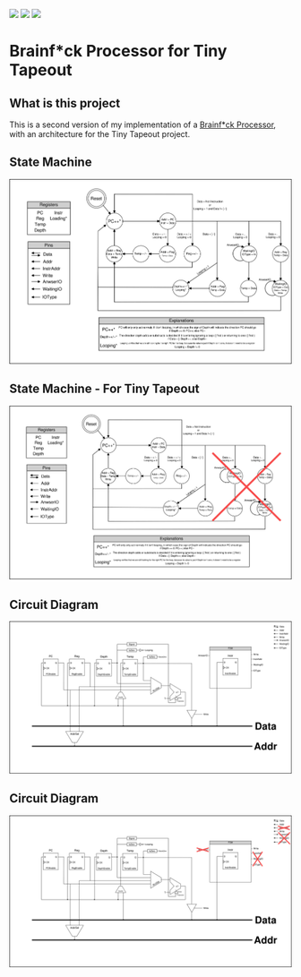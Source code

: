 ![](../../workflows/gds/badge.svg) ![](../../workflows/docs/badge.svg) ![](../../workflows/test/badge.svg)

# Brainf\*ck Processor for Tiny Tapeout

## What is this project

This is a second version of my implementation of a [Brainf\*ck Processor](https://github.com/loco-choco/bf-processor/tree/main), with an architecture for the Tiny Tapeout project.

## State Machine

![FSM](fsm.png)

## State Machine - For Tiny Tapeout

![FSM-TT](fsm-tt.png)

## Circuit Diagram

![Diagram](diagram.png)

## Circuit Diagram

![Diagram-TT](diagram-tt.png)
